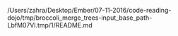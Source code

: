/Users/zahra/Desktop/Ember/07-11-2016/code-reading-dojo/tmp/broccoli_merge_trees-input_base_path-LbfM07Vl.tmp/1/README.md